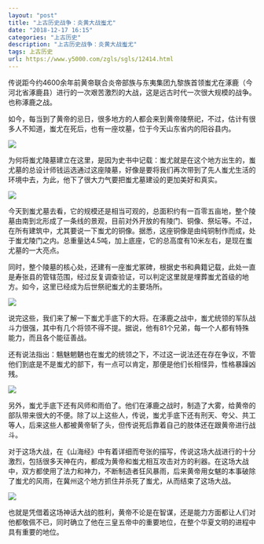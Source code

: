 ```yaml
---
layout: "post"
title: "上古历史战争：炎黄大战蚩尤"
date: "2018-12-17 16:15"
categories: "上古历史"
description: "上古历史战争：炎黄大战蚩尤"
tags: 上古历史
url: https://www.y5000.com/zgls/sgls/12414.html
---
```






传说距今约4600余年前黄帝联合炎帝部族与东夷集团九黎族首领蚩尤在涿鹿（今河北省涿鹿县）进行的一次艰苦激烈的大战，这是远古时代一次很大规模的战争。也称涿鹿之战。

如今，每当到了黄帝的忌日，很多地方的人都会来到黄帝陵祭祀，不过，估计有很多人不知道，蚩尤在死后，也有一座坟墓，位于今天山东省内的阳谷县内。

![](https://img.y5000.com/uploads/allimg/170206/8-1F206143921Y8.jpg)

为何将蚩尤陵墓建立在这里，是因为史书中记载：蚩尤就是在这个地方出生的，蚩尤墓的总设计师钱运选通过这座陵墓，好像是要将我们再次带到了先人蚩尤生活的环境中去，为此，他下了很大力气要把蚩尤墓建设的更加美好和真实。

![](https://img.y5000.com/uploads/allimg/170206/144400C16-0.jpg)

今天到蚩尤墓去看，它的规模还是相当可观的，总面积约有一百零五亩地，整个陵墓由南到北形成了一条线的景观，目前对外开放的有陵门、铜像、祭坛等。不过，在所有建筑中，尤其要说一下蚩尤的铜像。据悉，这座铜像是由纯铜制作而成，处于蚩尤陵门之内。总重量达4.5吨，加上底座，它的总高度有10米左右，是现在蚩尤墓的一大亮点。

同时，整个陵墓的核心处，还建有一座蚩尤冢碑，根据史书和典籍记载，此处一直是寿张县的管辖范围，经过反复调查验证，可以判定这里就是埋葬蚩尤首级的地方。如今，这里已经成为后世祭祀蚩尤的主要场所。

![](https://img.y5000.com/uploads/allimg/170206/144400GV-1.jpg)

说完这些，我们来了解一下蚩尤手底下的大将。在涿鹿之战中，蚩尤统领的军队战斗力很强，其中有几个将领不得不提。据说，他有81个兄弟，每一个人都有特殊能力，而且各个能征善战。

还有说法指出：魑魅魍魉也在蚩尤的统领之下，不过这一说法还在存在争议，不管他们到底是不是蚩尤的部下，有一点可以肯定，那便是他们长相怪异，性格暴躁凶残。

![](https://img.y5000.com/uploads/allimg/170206/8-1F206143K0362.jpg)

另外，蚩尤手底下还有风师和雨伯了。他们在涿鹿之战时，制造了大雾，给黄帝的部队带来很大的不便。除了以上这些人，传说，蚩尤手底下还有刑天、夸父、共工等人，后来这些人都被黄帝斩了头，但传说死后靠着自己的肢体还在跟黄帝进行战斗。

对于这场大战，在《山海经》中有着详细而夸张的描写，传说这场大战进行的十分激烈，包括很多天神在内，都成为黄帝和蚩尤相互攻击对方的利器。在这场大战中，双方都使用了法力和神力，不断制造者狂风暴雨，后来黄帝用女魃的本事破除了蚩尤的风雨，在冀州这个地方抓住并杀死了蚩尤，从而结束了这场大战。

![](https://img.y5000.com/uploads/allimg/170206/8-1F206143IQ94.jpg)

也就是凭借着这场神话大战的胜利，黄帝不论是在智谋，还是能力方面都让人们对他都敬佩不已，同时确立了他在三皇五帝中的重要地位，在整个华夏文明的进程中具有重要的地位。
